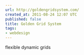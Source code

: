 ```yaml
---
url: http://goldengridsystem.com/
created_at: 2011-08-24 12:07 UTC
published: false
title: Golden Grid System
tags:
- webdesign
---
```


flexible dynamic grids
